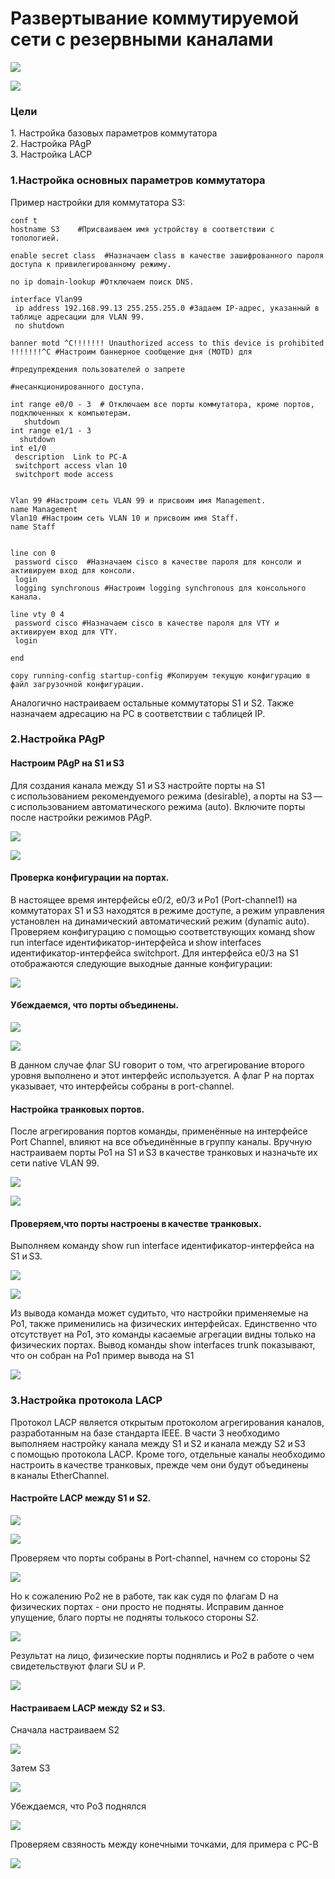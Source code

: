 <h1>Развертывание коммутируемой сети с резервными каналами</h1>

![](https://github.com/rayakhin/OTUS_Neteng/blob/master/Homework/HW_3/HW_31/TOPO_31.PNG)

![](https://github.com/rayakhin/OTUS_Neteng/blob/master/Homework/HW_3/HW_31/IP_TABLE_31.PNG)

<h3>Цели</h3>
 1. Настройка базовых параметров коммутатора</br>  
 2. Настройка PAgP </br>  
 3. Настройка LACP </br>
 
 
<h3>1.Настройка основных параметров коммутатора </h3>
Пример настройки для коммутатора S3:

```
conf t
hostname S3    #Присваиваем имя устройству в соответствии с топологией.    

enable secret class  #Назначаем class в качестве зашифрованного пароля доступа к привилегированному режиму.

no ip domain-lookup #Отключаем поиск DNS.
         
interface Vlan99   
 ip address 192.168.99.13 255.255.255.0 #Задаем IP-адрес, указанный в таблице адресации для VLAN 99.
 no shutdown

banner motd ^C!!!!!!! Unauthorized access to this device is prohibited !!!!!!!^C #Настроим баннерное сообщение дня (MOTD) для
                                                                                 #предупреждения пользователей о запрете
                                                                                 #несанкционированного доступа.
																				 
int range e0/0 - 3  # Отключаем все порты коммутатора, кроме портов, подключенных к компьютерам.
   shutdown
int range e1/1 - 3
  shutdown
int e1/0
 description  Link to PC-A
 switchport access vlan 10
 switchport mode access
 
 
Vlan 99 #Настроим сеть VLAN 99 и присвоим имя Management.
name Management
Vlan10 #Настроим сеть VLAN 10 и присвоим имя Staff.
name Staff   
  

line con 0            
 password cisco  #Назначаем cisco в качестве пароля для консоли и активируем вход для консоли.
 login
 logging synchronous #Настроим logging synchronous для консольного канала.

line vty 0 4  
 password cisco #Назначаем cisco в качестве пароля для VTY и активируем вход для VTY.
 login

end

copy running-config startup-config #Копируем текущую конфигурацию в файл загрузочной конфигурации.

```

Аналогично настраиваем остальные коммутаторы S1 и S2. Также назначаем адресацию на PC в
соответствии с таблицей IP.

<h3>2.Настройка PAgP </h3>

<h4>Настроим PAgP на S1 и S3</h4>

Для создания канала между S1 и S3 настройте порты на S1 с использованием рекомендуемого режима (desirable), а порты на S3 — с использованием автоматического режима (auto). Включите порты после настройки режимов PAgP.

![](https://github.com/rayakhin/OTUS_Neteng/blob/master/Homework/HW_3/HW_31/S1_PAgP.PNG)

![](https://github.com/rayakhin/OTUS_Neteng/blob/master/Homework/HW_3/HW_31/S3_PAgP.PNG)

<h4>Проверка конфигурации на портах.</h4> 
В настоящее время интерфейсы e0/2, e0/3 и Po1 (Port-channel1) на коммутаторах S1 и S3 находятся в режиме доступе, а режим управления установлен на динамический автоматический режим (dynamic auto). Проверяем конфигурацию с помощью соответствующих команд show run interface идентификатор-интерфейса и show interfaces идентификатор-интерфейса switchport. Для интерфейса e0/3 на S1 отображаются следующие выходные данные конфигурации:

![](https://github.com/rayakhin/OTUS_Neteng/blob/master/Homework/HW_3/HW_31/S1_int_config.PNG)


<h4>Убеждаемся, что порты объединены.</h4>

![](https://github.com/rayakhin/OTUS_Neteng/blob/master/Homework/HW_3/HW_31/S1_Sum.PNG)

![](https://github.com/rayakhin/OTUS_Neteng/blob/master/Homework/HW_3/HW_31/S3_Sum.PNG)


В данном случае флаг SU говорит о том, что  агрегирование второго уровня выполнено и  этот интерфейс используется. А флаг P на портах указывает, что интерфейсы  собраны в port-channel.

<h4>Настройка транковых портов.</h4>
После агрегирования портов команды, применённые на интерфейсе Port Channel, влияют на все объединённые в группу каналы. Вручную настраиваем порты Po1 на S1 и S3 в качестве транковых и назначьте их сети native VLAN 99.

![](https://github.com/rayakhin/OTUS_Neteng/blob/master/Homework/HW_3/HW_31/Trunk_S1.PNG)

![](https://github.com/rayakhin/OTUS_Neteng/blob/master/Homework/HW_3/HW_31/Trunk_S3.PNG)

<h4>Проверяем,что порты настроены в качестве транковых.</h4>

Выполняем команду show run interface идентификатор-интерфейса на S1 и S3.

![](https://github.com/rayakhin/OTUS_Neteng/blob/master/Homework/HW_3/HW_31/Check_Trunk_S1.PNG)

![](https://github.com/rayakhin/OTUS_Neteng/blob/master/Homework/HW_3/HW_31/Check_Trunk_S3.PNG)

Из вывода команда может судитьто, что настройки применяемые на Po1, также применились на физических интерфейсах.
Единственно что отсутствует на Po1, это команды касаемые агрегации видны только на физических портах. 
Вывод команды show interfaces trunk показывают, что он собран на Po1
пример вывода на S1

![](https://github.com/rayakhin/OTUS_Neteng/blob/master/Homework/HW_3/HW_31/Show_Trunk.PNG)


<h3>3.Настройка протокола LACP</h3> 

Протокол LACP является открытым протоколом агрегирования каналов, разработанным на базе стандарта IEEE. В части 3 необходимо выполняем настройку канала между S1 и S2 и канала между S2 и S3 с помощью протокола LACP. Кроме того, отдельные каналы необходимо настроить в качестве транковых, прежде чем они будут объединены в каналы EtherChannel.

<h4>Настройте LACP между S1 и S2.</h4>

![](https://github.com/rayakhin/OTUS_Neteng/blob/master/Homework/HW_3/HW_31/LACP_S1.PNG)

![](https://github.com/rayakhin/OTUS_Neteng/blob/master/Homework/HW_3/HW_31/LACP_S2.PNG)

Проверяем что порты собраны в Port-channel, начнем со стороны S2

![](https://github.com/rayakhin/OTUS_Neteng/blob/master/Homework/HW_3/HW_31/Fail_S2.PNG)


Но к сожалению Po2 не в работе, так как судя по флагам D на физических портах - они просто не подняты.
Исправим данное упущение, благо порты не подняты толькосо стороны S2.

![](https://github.com/rayakhin/OTUS_Neteng/blob/master/Homework/HW_3/HW_31/UP_S2.PNG)

Результат на лицо, физические порты поднялись и Po2 в работе о чем свидетельствуют флаги SU и P.

![](https://github.com/rayakhin/OTUS_Neteng/blob/master/Homework/HW_3/HW_31/LACP_Sum_S2.PNG)



<h4>Настраиваем LACP между S2 и S3.</h4>
Сначала настраиваем S2

![](https://github.com/rayakhin/OTUS_Neteng/blob/master/Homework/HW_3/HW_31/LACP_S2-3.PNG)

Затем S3

![](https://github.com/rayakhin/OTUS_Neteng/blob/master/Homework/HW_3/HW_31/LACP_S3-2.PNG)

Убеждаемся, что Po3 поднялся 

![](https://github.com/rayakhin/OTUS_Neteng/blob/master/Homework/HW_3/HW_31/Po3_S2.PNG)

Проверяем свзяность между конечными точками, для примера с PC-B

![](https://github.com/rayakhin/OTUS_Neteng/blob/master/Homework/HW_3/HW_31/PING_PC.PNG)










